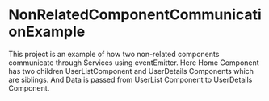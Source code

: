 # NonRelatedComponentCommunicationExample

This project is an example of how two non-related components communicate through Services using eventEmitter.
Here Home Component has two children UserListComponent and UserDetails Components which are siblings.
And Data is passed from UserList Component to UserDetails Component.
